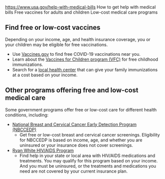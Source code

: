 

https://www.usa.gov/help-with-medical-bills
How to get help with medical bills
Free vaccines for adults and children
Low-cost medical care programs

## Find free or low-cost vaccines

Depending on your income, age, and health insurance coverage, you or your children may be eligible for free vaccinations.

* Use [Vaccines.gov](https://www.vaccines.gov/) to find free COVID-19 vaccinations near you.  
* Learn about the [Vaccines for Children program (VFC)](https://www.cdc.gov/vaccines-for-children/about/index.html) for free childhood immunizations.  
* Search for a [local health center](https://findahealthcenter.hrsa.gov/) that can give your family immunizations at a cost based on your income.

## Other programs offering free and low-cost medical care

Some government programs offer free or low-cost care for different health conditions, including:

* [National Breast and Cervical Cancer Early Detection Program (NBCCEDP)](https://www.cdc.gov/breast-cervical-cancer-screening/about/screenings.html)  
  - Get free or low-cost breast and cervical cancer screenings. Eligibility for NBCCEDP is based on income, age, and whether you are uninsured or your insurance does not cover screenings.  
* [Ryan White HIV/AIDS Program](https://ryanwhite.hrsa.gov/hiv-care/services)  
  - Find help in your state or local area with HIV/AIDS medications and treatments. You may qualify for this program based on your income. And you must be uninsured, or the treatments and medications you need are not covered by your current insurance plan.
